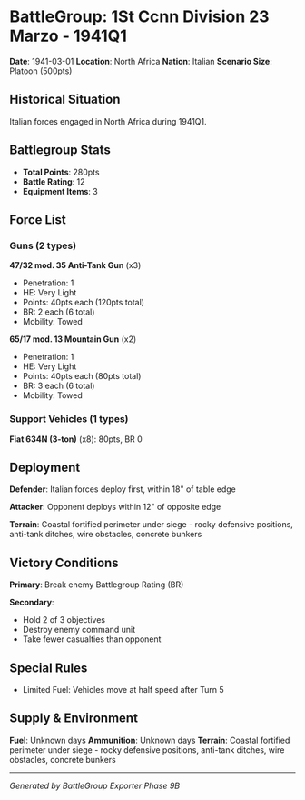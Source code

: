 # BattleGroup: 1St Ccnn Division 23 Marzo - 1941Q1

**Date**: 1941-03-01
**Location**: North Africa
**Nation**: Italian
**Scenario Size**: Platoon (500pts)

## Historical Situation

Italian forces engaged in North Africa during 1941Q1.

## Battlegroup Stats

- **Total Points**: 280pts
- **Battle Rating**: 12
- **Equipment Items**: 3

## Force List

### Guns (2 types)

**47/32 mod. 35 Anti-Tank Gun** (x3)
- Penetration: 1
- HE: Very Light
- Points: 40pts each (120pts total)
- BR: 2 each (6 total)
- Mobility: Towed

**65/17 mod. 13 Mountain Gun** (x2)
- Penetration: 1
- HE: Very Light
- Points: 40pts each (80pts total)
- BR: 3 each (6 total)
- Mobility: Towed

### Support Vehicles (1 types)

**Fiat 634N (3-ton)** (x8): 80pts, BR 0

## Deployment

**Defender**: Italian forces deploy first, within 18" of table edge

**Attacker**: Opponent deploys within 12" of opposite edge

**Terrain**: Coastal fortified perimeter under siege - rocky defensive positions, anti-tank ditches, wire obstacles, concrete bunkers

## Victory Conditions

**Primary**: Break enemy Battlegroup Rating (BR)

**Secondary**:
- Hold 2 of 3 objectives
- Destroy enemy command unit
- Take fewer casualties than opponent

## Special Rules

- Limited Fuel: Vehicles move at half speed after Turn 5

## Supply & Environment

**Fuel**: Unknown days
**Ammunition**: Unknown days
**Terrain**: Coastal fortified perimeter under siege - rocky defensive positions, anti-tank ditches, wire obstacles, concrete bunkers

---

*Generated by BattleGroup Exporter Phase 9B*
